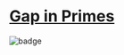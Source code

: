 # [Gap in Primes](https://www.codewars.com/kata/561e9c843a2ef5a40c0000a4)

![badge](https://www.codewars.com/users/csantosr/badges/small)

